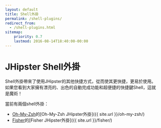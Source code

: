 ```yaml
---
layout: default
title: Shell外掛
permalink: /shell-plugins/
redirect_from:
  - /shell-plugins.html
sitemap:
    priority: 0.7
    lastmod: 2016-08-14T18:40:00-00:00
---
```


# <i class="fa fa-terminal"></i> JHipster Shell外掛

Shell外掛帶來了使用JHipster的其他快捷方式，從而使其更快捷，更易於使用。如果您看到大家擁有漂亮的、出色的自動完成功能和超便捷的快捷鍵Shell，這就是魔術！

當前有兩個shell外掛：

* [Oh-My-Zsh](https://ohmyz.sh/)的[Oh-My-Zsh JHipster外掛]({{ site.url }}/oh-my-zsh/) 
* [Fisher](https://github.com/jorgebucaran/fisher)的[Fisher JHipster外掛]({{ site.url }}/fisher/)
